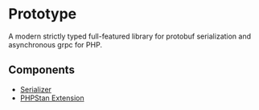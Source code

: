 # Prototype

A modern strictly typed full-featured library for protobuf serialization and asynchronous grpc for PHP.

## Components

- [Serializer](docs/serializer.md)
- [PHPStan Extension](docs/phpstan.md)
